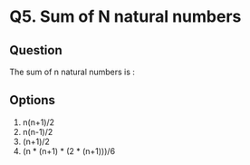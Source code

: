 # Q5. Sum of N natural numbers

## Question
The sum of n natural numbers is :

## Options
1. n(n+1)/2
2. n(n-1)/2
3. (n+1)/2
4. (n * (n+1) * (2 * (n+1)))/6